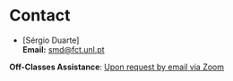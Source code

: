 # Contact
  
* [Sérgio Duarte] <br />
  **Email:** smd@fct.unl.pt<br />

**Off-Classes Assistance**: [Upon request by email via Zoom](https://videoconf-colibri.zoom.us/j/82093336855?pwd=SjB0RWJTL0xxWmtuYVBmNVdqbXNqZz09)
  

